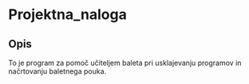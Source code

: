 # Projektna_naloga

## Opis

To je program za pomoč učiteljem baleta pri usklajevanju programov in načrtovanju baletnega pouka. 